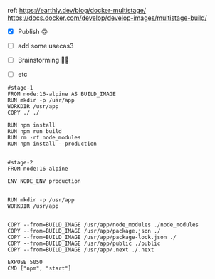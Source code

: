 
ref: https://earthly.dev/blog/docker-multistage/ <br/>
https://docs.docker.com/develop/develop-images/multistage-build/

- [x] Publish 🙃
- [ ] add some usecas3 
- [ ] Brainstorming 🧠🤯
- [ ] etc


```
#stage-1
FROM node:16-alpine AS BUILD_IMAGE
RUN mkdir -p /usr/app
WORKDIR /usr/app
COPY ./ ./

RUN npm install
RUN npm run build
RUN rm -rf node_modules
RUN npm install --production


#stage-2
FROM node:16-alpine

ENV NODE_ENV production


RUN mkdir -p /usr/app
WORKDIR /usr/app


COPY --from=BUILD_IMAGE /usr/app/node_modules ./node_modules
COPY --from=BUILD_IMAGE /usr/app/package.json ./
COPY --from=BUILD_IMAGE /usr/app/package-lock.json ./
COPY --from=BUILD_IMAGE /usr/app/public ./public
COPY --from=BUILD_IMAGE /usr/app/.next ./.next

EXPOSE 5050
CMD ["npm", "start"]


```
